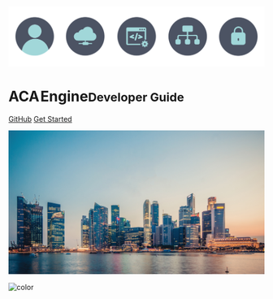 ![logo](_media/icons.svg)

# ACA&#8202;Engine<small>Developer Guide</small>

[GitHub](https://github.com/acaprojects/)
[Get Started](#main)

![](_media/bg.jpg)

![color](#f1f1f1)
